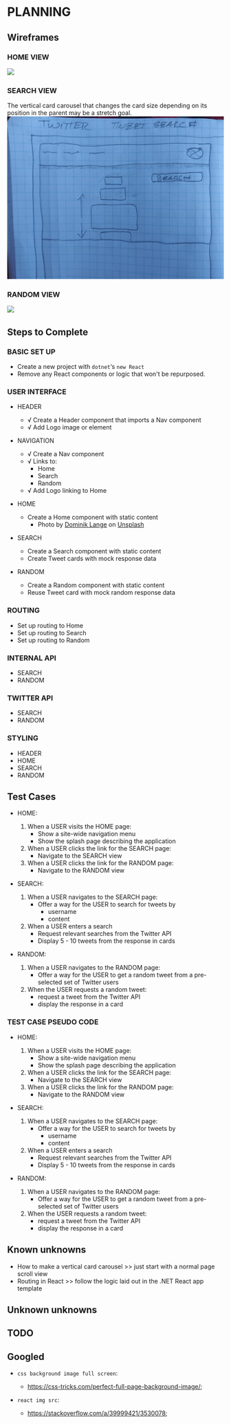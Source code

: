 # PLANNING

## Wireframes

### HOME VIEW

![](./twitter_home.jpg)

### SEARCH VIEW

The vertical card carousel that changes the card size depending on its position in the parent may be a stretch goal.
![](./twitter_search.jpg)

### RANDOM VIEW

![](./twitter_random.jpg)

## Steps to Complete

### BASIC SET UP

- Create a new project with `dotnet`‘s `new React`
- Remove any React components or logic that won't be repurposed.

### USER INTERFACE

- HEADER

  - √ Create a Header component that imports a Nav component
  - √ Add Logo image or element

- NAVIGATION
  - √ Create a Nav component
  - √ Links to:
    - Home
    - Search
    - Random
  - √ Add Logo linking to Home
- HOME
  - Create a Home component with static content
    - Photo by <a href="https://unsplash.com/@the_real_napster?utm_source=unsplash&utm_medium=referral&utm_content=creditCopyText">Dominik Lange</a> on <a href="https://unsplash.com/s/photos/bird?utm_source=unsplash&utm_medium=referral&utm_content=creditCopyText">Unsplash</a>
- SEARCH
  - Create a Search component with static content
  - Create Tweet cards with mock response data
- RANDOM
  - Create a Random component with static content
  - Reuse Tweet card with mock random response data

### ROUTING

- Set up routing to Home
- Set up routing to Search
- Set up routing to Random

### INTERNAL API

- SEARCH
- RANDOM

### TWITTER API

- SEARCH
- RANDOM

### STYLING

- HEADER
- HOME
- SEARCH
- RANDOM

## Test Cases

- HOME:

  1.  When a USER visits the HOME page:
      - Show a site-wide navigation menu
      - Show the splash page describing the application
  2.  When a USER clicks the link for the SEARCH page:
      - Navigate to the SEARCH view
  3.  When a USER clicks the link for the RANDOM page:
      - Navigate to the RANDOM view

- SEARCH:

  1.  When a USER navigates to the SEARCH page:
      - Offer a way for the USER to search for tweets by
        - username
        - content
  2.  When a USER enters a search
      - Request relevant searches from the Twitter API
      - Display 5 - 10 tweets from the response in cards

- RANDOM:
  1.  When a USER navigates to the RANDOM page:
      - Offer a way for the USER to get a random tweet from a pre-selected set of Twitter users
  2.  When the USER requests a random tweet:
      - request a tweet from the Twitter API
      - display the response in a card

### TEST CASE PSEUDO CODE

- HOME:

  1.  When a USER visits the HOME page:
      - Show a site-wide navigation menu
      - Show the splash page describing the application
  2.  When a USER clicks the link for the SEARCH page:
      - Navigate to the SEARCH view
  3.  When a USER clicks the link for the RANDOM page:
      - Navigate to the RANDOM view

- SEARCH:

  1.  When a USER navigates to the SEARCH page:
      - Offer a way for the USER to search for tweets by
        - username
        - content
  2.  When a USER enters a search
      - Request relevant searches from the Twitter API
      - Display 5 - 10 tweets from the response in cards

- RANDOM:
  1.  When a USER navigates to the RANDOM page:
      - Offer a way for the USER to get a random tweet from a pre-selected set of Twitter users
  2.  When the USER requests a random tweet:
      - request a tweet from the Twitter API
      - display the response in a card

## Known unknowns

- How to make a vertical card carousel >> just start with a normal page scroll view
- Routing in React >> follow the logic laid out in the .NET React app template

## Unknown unknowns

## TODO

## Googled

- `css background image full screen`:

  - https://css-tricks.com/perfect-full-page-background-image/;

- `react img src`:
  - https://stackoverflow.com/a/39999421/3530078;
